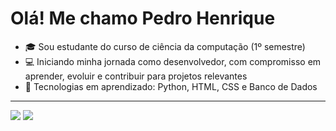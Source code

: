 # Olá! Me chamo Pedro Henrique
- 🎓 Sou estudante do curso de ciência da computação (1º semestre)
- 💻 Iniciando minha jornada como desenvolvedor, com compromisso em aprender, evoluir e contribuir para projetos relevantes
- 🧠 Tecnologias em aprendizado: Python, HTML, CSS e Banco de Dados<div>
----------------------------------------------------------------------------------------------------------------------------------
  <div>
  <a href = "mailto:pedro.teles2807@gmail.com"><img src="https://img.shields.io/badge/-Gmail-%23333?style=for-the-badge&logo=gmail&logoColor=white" target="_blank"></a>
  <a href="https://www.linkedin.com/in/pedro-henrique-teles-aaa6a335b/" target="_blank"><img src="https://img.shields.io/badge/-LinkedIn-%230077B5?style=for-the-badge&logo=linkedin&logoColor=white" target="_blank"></a> 
</div>



